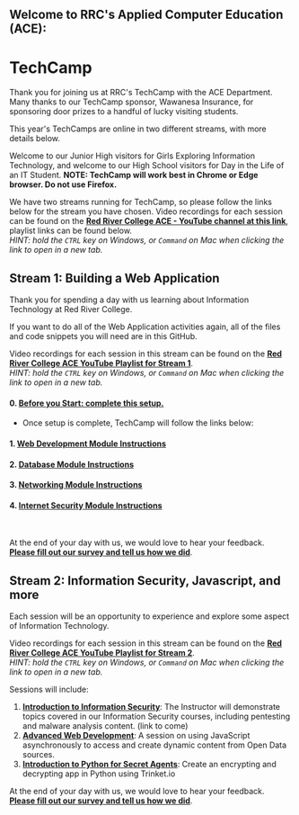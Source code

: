 ## Welcome to RRC's Applied Computer Education (ACE):
# TechCamp

Thank you for joining us at RRC's TechCamp with the ACE Department. Many thanks to our TechCamp sponsor, Wawanesa Insurance, for sponsoring door prizes to a handful of lucky visiting students.

This year's TechCamps are online in two different streams, with more details below.

Welcome to our Junior High visitors for Girls Exploring Information Technology, and welcome to our High School visitors for Day in the Life of an IT Student.
**NOTE: TechCamp will work best in Chrome or Edge browser. Do not use Firefox.**

We have two streams running for TechCamp, so please follow the links below for the stream you have chosen.
Video recordings for each session can be found on the **<a href="https://www.youtube.com/channel/UC4h_O-Re8zIQ5FZTIcsrN0g" target="_blank">Red River College ACE - YouTube channel at this link</a>**, playlist links can be found below.  
*HINT: hold the `CTRL` key on Windows, or `Command` on Mac when clicking the link to open in a new tab.*  



## Stream 1: Building a Web Application
Thank you for spending a day with us learning about Information Technology at Red River College.

If you want to do all of the Web Application activities again, all of the files and code snippets you will need are in this GitHub.

Video recordings for each session in this stream can be found on the **<a href="https://youtube.com/playlist?list=PL6Izhxz8ouOmmyt8O3aTvsyM7iYDj5d-J" target="_blank">Red River College ACE YouTube Playlist for Stream 1</a>**.  
*HINT: hold the `CTRL` key on Windows, or `Command` on Mac when clicking the link to open in a new tab.*  

#### 0. [Before you Start: complete this setup.](https://github.com/RRC-ACE-Outreach/TechCamp/blob/main/TechCamp%20-%20Web%20App/0%20Before%20You%20Start%20Demo.md)  
- Once setup is complete, TechCamp will follow the links below:  

#### 1. [Web Development Module Instructions](/TechCamp%20-%20Web%20App/1%20Web%20Programming%20Demo.md)
#### 2. [Database Module Instructions](/TechCamp%20-%20Web%20App/2%20Database%20Demo.md)
#### 3. [Networking Module Instructions](/TechCamp%20-%20Web%20App/3%20Networking%20Demo.md)
#### 4. [Internet Security Module Instructions](/TechCamp%20-%20Web%20App/4%20Internet%20Security%20Demo.md)

</br>  

At the end of your day with us, we would love to hear your feedback.  
**<a href="https://forms.office.com/Pages/ResponsePage.aspx?id=RZv6hqN6cECKVO3O9Da9RNVssp8kJtxMngDi82Jspk9UMks0UldJNFFLSDBTR0UwOVpGUTdZRFRNMy4u" target="_blank">Please fill out our survey and tell us how we did</a>**.


## Stream 2: Information Security, Javascript, and more
Each session will be an opportunity to experience and explore some aspect of Information Technology.

Video recordings for each session in this stream can be found on the **<a href="https://youtube.com/playlist?list=PL6Izhxz8ouOngvMBaB6csvb17fOvNYhKM" target="_blank">Red River College ACE YouTube Playlist for Stream 2</a>**.  
*HINT: hold the `CTRL` key on Windows, or `Command` on Mac when clicking the link to open in a new tab.*  

Sessions will include:
1. **[Introduction to Information Security](/TechCamp%20-%20Information%20Security)**: The Instructor will demonstrate topics covered in our Information Security courses, including pentesting and malware analysis content. (link to come)
2. **[Advanced Web Development](/TechCamp%20-%20Advanced%20Web%20Development)**: A session on using JavaScript asynchronously to access and create dynamic content from Open Data sources.
3. **[Introduction to Python for Secret Agents](/TechCamp%20-%20Introduction%20to%20Python)**: Create an encrypting and decrypting app in Python using Trinket.io


At the end of your day with us, we would love to hear your feedback.  
**<a href="https://forms.office.com/Pages/ResponsePage.aspx?id=RZv6hqN6cECKVO3O9Da9RNVssp8kJtxMngDi82Jspk9UMks0UldJNFFLSDBTR0UwOVpGUTdZRFRNMy4u" target="_blank">Please fill out our survey and tell us how we did</a>**.
